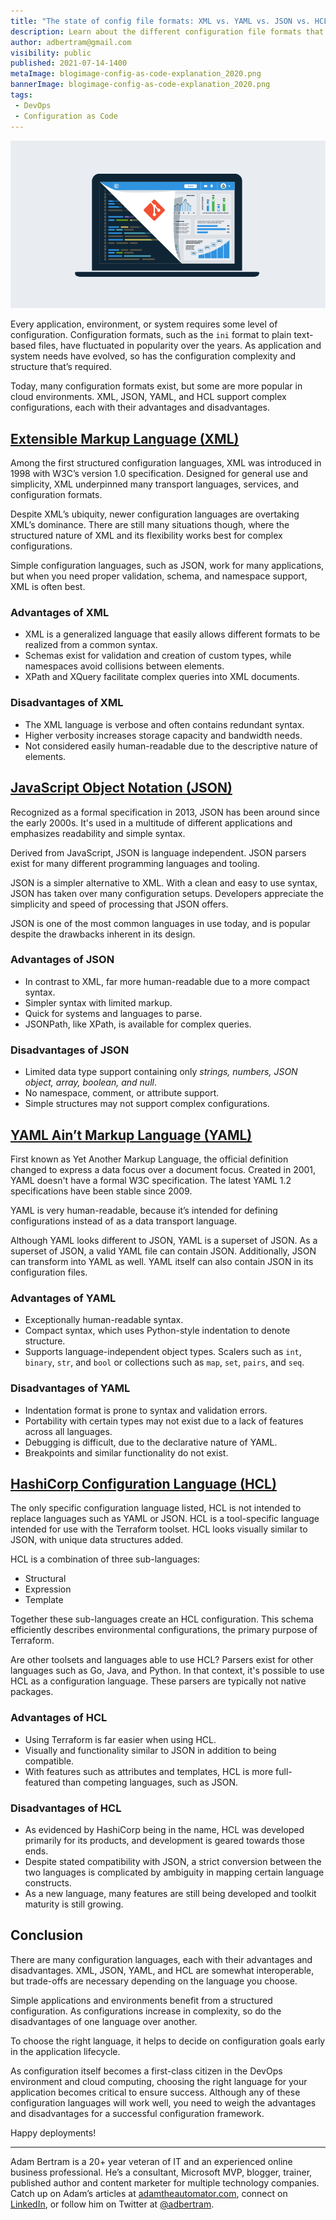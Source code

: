 ```yaml
---
title: "The state of config file formats: XML vs. YAML vs. JSON vs. HCL"
description: Learn about the different configuration file formats that are available and when you should use them.
author: adbertram@gmail.com
visibility: public
published: 2021-07-14-1400
metaImage: blogimage-config-as-code-explanation_2020.png
bannerImage: blogimage-config-as-code-explanation_2020.png
tags:
 - DevOps
 - Configuration as Code
---
```


![The state of config file formats: XML vs. YAML vs. JSON vs. HCL](blogimage-config-as-code-explanation_2020.png)

Every application, environment, or system requires some level of configuration. Configuration formats, such as the `ini` format to plain text-based files, have fluctuated in popularity over the years. As application and system needs have evolved, so has the configuration complexity and structure that’s required.

Today, many configuration formats exist, but some are more popular in cloud environments. XML, JSON, YAML, and HCL support complex configurations, each with their advantages and disadvantages.

## [Extensible Markup Language (XML)](https://www.w3.org/XML/)

Among the first structured configuration languages, XML was introduced in 1998 with W3C’s version 1.0 specification. Designed for general use and simplicity, XML underpinned many transport languages, services, and configuration formats.

Despite XML’s ubiquity, newer configuration languages are overtaking XML’s dominance. There are still many situations though, where the structured nature of XML and its flexibility works best for complex configurations. 

Simple configuration languages, such as JSON, work for many applications, but when you need proper validation, schema, and namespace support, XML is often best.

### Advantages of XML

- XML is a generalized language that easily allows different formats to be realized from a common syntax.
- Schemas exist for validation and creation of custom types, while namespaces avoid collisions between elements.
- XPath and XQuery facilitate complex queries into XML documents.

### Disadvantages of XML

- The XML language is verbose and often contains redundant syntax.
- Higher verbosity increases storage capacity and bandwidth needs.
- Not considered easily human-readable due to the descriptive nature of elements.

## [JavaScript Object Notation (JSON)](https://www.json.org/)

Recognized as a formal specification in 2013, JSON has been around since the early 2000s. It's used in a multitude of different applications and emphasizes readability and simple syntax. 

Derived from JavaScript, JSON is language independent. JSON parsers exist for many different programming languages and tooling.

JSON is a simpler alternative to XML. With a clean and easy to use syntax, JSON has taken over many configuration setups. Developers appreciate the simplicity and speed of processing that JSON offers. 

JSON is one of the most common languages in use today, and is popular despite the drawbacks inherent in its design.

### Advantages of JSON

- In contrast to XML, far more human-readable due to a more compact syntax.
- Simpler syntax with limited markup.
- Quick for systems and languages to parse.
- JSONPath, like XPath, is available for complex queries.

### Disadvantages of JSON

- Limited data type support containing only *strings, numbers, JSON object, array, boolean, and null*.
- No namespace, comment, or attribute support.
- Simple structures may not support complex configurations.

## [YAML Ain’t Markup Language (YAML)](https://yaml.org/)

First known as Yet Another Markup Language, the official definition changed to express a data focus over a document focus. Created in 2001, YAML doesn't have a formal W3C specification. The latest YAML 1.2 specifications have been stable since 2009. 

YAML is very human-readable, because it’s intended for defining configurations instead of as a data transport language.

Although YAML looks different to JSON, YAML is a superset of JSON. As a superset of JSON, a valid YAML file can contain JSON. Additionally, JSON can transform into YAML as well. YAML itself can also contain JSON in its configuration files.

### Advantages of YAML

- Exceptionally human-readable syntax.
- Compact syntax, which uses Python-style indentation to denote structure.
- Supports language-independent object types. Scalers such as `int`, `binary`, `str`, and `bool` or collections such as `map`, `set`, `pairs`, and `seq`.

### Disadvantages of YAML

- Indentation format is prone to syntax and validation errors.
- Portability with certain types may not exist due to a lack of features across all languages.
- Debugging is difficult, due to the declarative nature of YAML. 
- Breakpoints and similar functionality do not exist.

## [HashiCorp Configuration Language (HCL)](https://github.com/hashicorp/hcl2/blob/master/hcl/hclsyntax/spec.md)

The only specific configuration language listed, HCL is not intended to replace languages such as YAML or JSON. HCL is a tool-specific language intended for use with the Terraform toolset. HCL looks visually similar to JSON, with unique data structures added.

HCL is a combination of three sub-languages: 

- Structural
- Expression
- Template 

Together these sub-languages create an HCL configuration. This schema efficiently describes environmental configurations, the primary purpose of Terraform.

Are other toolsets and languages able to use HCL? Parsers exist for other languages such as Go, Java, and Python. In that context, it's possible to use HCL as a configuration language. These parsers are typically not native packages.

### Advantages of HCL

- Using Terraform is far easier when using HCL.
- Visually and functionality similar to JSON in addition to being compatible.
- With features such as attributes and templates, HCL is more full-featured than competing languages, such as JSON.

### Disadvantages of HCL

- As evidenced by HashiCorp being in the name, HCL was developed primarily for its products, and development is geared towards those ends.
- Despite stated compatibility with JSON, a strict conversion between the two languages is complicated by ambiguity in mapping certain language constructs.
- As a new language, many features are still being developed and toolkit maturity is still growing.

## Conclusion

There are many configuration languages, each with their advantages and disadvantages. XML, JSON, YAML, and HCL are somewhat interoperable, but trade-offs are necessary depending on the language you choose.

Simple applications and environments benefit from a structured configuration. As configurations increase in complexity, so do the disadvantages of one language over another. 

To choose the right language, it helps to decide on configuration goals early in the application lifecycle.

As configuration itself becomes a first-class citizen in the DevOps environment and cloud computing, choosing the right language for your application becomes critical to ensure success. Although any of these configuration languages will work well, you need to weigh the advantages and disadvantages for a successful configuration framework.

Happy deployments!

---

Adam Bertram is a 20+ year veteran of IT and an experienced online business professional. He’s a consultant, Microsoft MVP, blogger, trainer, published author and content marketer for multiple technology companies. Catch up on Adam’s articles at [adamtheautomator.com](http://adamtheautomator.com/), connect on [LinkedIn](https://www.linkedin.com/in/adbertram), or follow him on Twitter at [@adbertram](https://twitter.com/adbertram).
